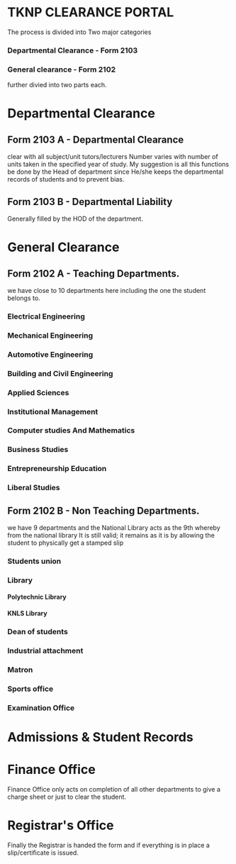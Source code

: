 # TKNP CLEARANCE PORTAL
The process is divided into Two major categories
### Departmental Clearance - Form 2103
### General clearance - Form 2102
further divied into two parts each.

# Departmental Clearance

## Form 2103 A - Departmental Clearance
clear with all subject/unit tutors/lecturers
Number varies with number of units taken in the specified year of study.
My suggestion is all this functions be done by the Head of department since He/she keeps the departmental records of students and to prevent bias.

## Form 2103 B - Departmental Liability
Generally filled by the HOD of the department. 

# General Clearance 
## Form 2102 A - Teaching Departments.
we have close to 10 departments here including the one the student belongs to.
### Electrical Engineering
### Mechanical Engineering
### Automotive Engineering
### Building and Civil Engineering
### Applied Sciences
### Institutional Management
### Computer studies And Mathematics
### Business Studies
### Entrepreneurship Education
### Liberal Studies
## Form 2102 B - Non Teaching Departments.
we have 9 departments and the National Library acts as the 9th 
whereby from the national library It is still valid; it remains as it is by allowing the student to physically get a stamped slip
### Students union
### Library
#### Polytechnic Library
#### KNLS Library
### Dean of students
### Industrial attachment
### Matron
### Sports office
### Examination Office
# Admissions & Student Records
# Finance Office
Finance Office only acts on completion of all other departments to give a charge sheet or just to clear the student.
# Registrar's Office
Finally the Registrar is handed the form and if everything is in place a slip/certificate is issued.
